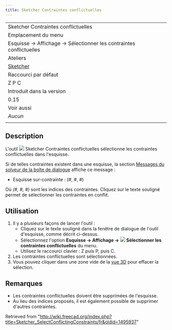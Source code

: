 ```yaml
---
title: Sketcher Contraintes conflictuelles
---
```

|  |
| --- |
| Sketcher Contraintes conflictuelles |
| Emplacement du menu |
| Esquisse → Affichage → Sélectionner les contraintes conflictuelles |
| Ateliers |
| [Sketcher](/Sketcher_Workbench/fr "Sketcher Workbench/fr") |
| Raccourci par défaut |
| Z P C |
| Introduit dans la version |
| 0.15 |
| Voir aussi |
| *Aucun* |
|  |

## Description

L'outil ![](/images/Sketcher_SelectConflictingConstraints.svg) Sketcher Contraintes conflictuelles sélectionne les contraintes conflictuelles dans l'esquisse.

Si de telles contraintes existent dans une esquisse, la section [Messages du solveur de la boîte de dialogue](/Sketcher_Dialog/fr#Messages_du_solveur "Sketcher Dialog/fr") affiche ce message :

* Esquisse sur-contrainte : (#, #, #)

Où *(#, #, #)* sont les indices des contraintes. Cliquez sur le texte souligné permet de sélectionner les contraintes en conflit.

## Utilisation

1. Il y a plusieurs façons de lancer l'outil :
   * Cliquez sur le texte souligné dans la fenêtre de dialogue de l'outil d'esquisse, comme décrit ci-dessus.
   * Sélectionnez l'option **Esquisse → Affichage → ![](/images/Sketcher_SelectConflictingConstraints.svg) Sélectionner les contraintes conflictuelles** du menu.
   * Utilisez le raccourci clavier : Z puis P, puis C.
2. Les contraintes conflictuelles sont sélectionnées.
3. Vous pouvez cliquer dans une zone vide de la [vue 3D](/3D_view/fr "3D view/fr") pour effacer la sélection.

## Remarques

* Les contraintes conflictuelles doivent être supprimées de l'esquisse.
* Au lieu des indices proposés, il est également possible de supprimer d'autres contraintes.

Retrieved from "<http://wiki.freecad.org/index.php?title=Sketcher_SelectConflictingConstraints/fr&oldid=1495937>"